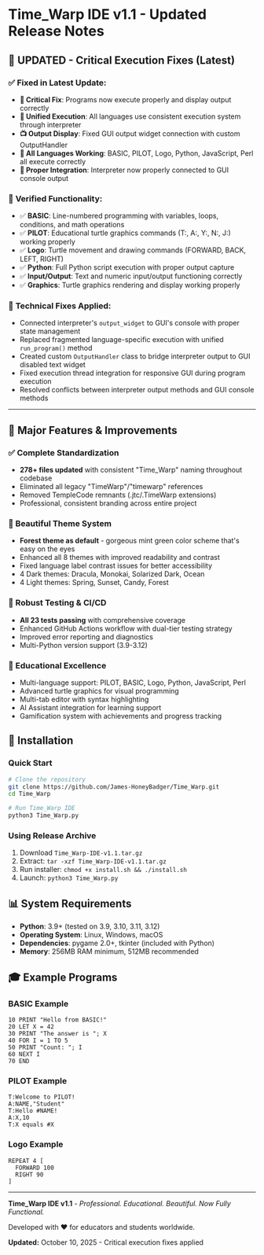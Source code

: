 # Time_Warp IDE v1.1 - Updated Release Notes

## 🔧 **UPDATED** - Critical Execution Fixes (Latest)

### ✅ **Fixed in Latest Update:**
- **🐛 Critical Fix**: Programs now execute properly and display output correctly
- **🔧 Unified Execution**: All languages use consistent execution system through interpreter
- **📺 Output Display**: Fixed GUI output widget connection with custom OutputHandler
- **🎯 All Languages Working**: BASIC, PILOT, Logo, Python, JavaScript, Perl all execute correctly
- **🔗 Proper Integration**: Interpreter now properly connected to GUI console output

### 🧪 **Verified Functionality:**
- ✅ **BASIC**: Line-numbered programming with variables, loops, conditions, and math operations
- ✅ **PILOT**: Educational turtle graphics commands (T:, A:, Y:, N:, J:) working properly
- ✅ **Logo**: Turtle movement and drawing commands (FORWARD, BACK, LEFT, RIGHT)
- ✅ **Python**: Full Python script execution with proper output capture
- ✅ **Input/Output**: Text and numeric input/output functioning correctly
- ✅ **Graphics**: Turtle graphics rendering and display working properly

### 🔧 **Technical Fixes Applied:**
- Connected interpreter's `output_widget` to GUI's console with proper state management
- Replaced fragmented language-specific execution with unified `run_program()` method
- Created custom `OutputHandler` class to bridge interpreter output to GUI disabled text widget
- Fixed execution thread integration for responsive GUI during program execution
- Resolved conflicts between interpreter output methods and GUI console methods

---

## 🌟 Major Features & Improvements

### ✅ Complete Standardization
- **278+ files updated** with consistent "Time_Warp" naming throughout codebase
- Eliminated all legacy "TimeWarp"/"timewarp" references
- Removed TempleCode remnants (.jtc/.TimeWarp extensions)
- Professional, consistent branding across entire project

### 🎨 Beautiful Theme System
- **Forest theme as default** - gorgeous mint green color scheme that's easy on the eyes
- Enhanced all 8 themes with improved readability and contrast
- Fixed language label contrast issues for better accessibility
- 4 Dark themes: Dracula, Monokai, Solarized Dark, Ocean
- 4 Light themes: Spring, Sunset, Candy, Forest

### 🧪 Robust Testing & CI/CD
- **All 23 tests passing** with comprehensive coverage
- Enhanced GitHub Actions workflow with dual-tier testing strategy
- Improved error reporting and diagnostics
- Multi-Python version support (3.9-3.12)

### 🚀 Educational Excellence
- Multi-language support: PILOT, BASIC, Logo, Python, JavaScript, Perl
- Advanced turtle graphics for visual programming
- Multi-tab editor with syntax highlighting
- AI Assistant integration for learning support
- Gamification system with achievements and progress tracking

## 🔧 Installation

### Quick Start
```bash
# Clone the repository
git clone https://github.com/James-HoneyBadger/Time_Warp.git
cd Time_Warp

# Run Time_Warp IDE
python3 Time_Warp.py
```

### Using Release Archive
1. Download `Time_Warp-IDE-v1.1.tar.gz`
2. Extract: `tar -xzf Time_Warp-IDE-v1.1.tar.gz`
3. Run installer: `chmod +x install.sh && ./install.sh`
4. Launch: `python3 Time_Warp.py`

## 📊 System Requirements
- **Python**: 3.9+ (tested on 3.9, 3.10, 3.11, 3.12)
- **Operating System**: Linux, Windows, macOS
- **Dependencies**: pygame 2.0+, tkinter (included with Python)
- **Memory**: 256MB RAM minimum, 512MB recommended

## 🎓 Example Programs

### BASIC Example
```basic
10 PRINT "Hello from BASIC!"
20 LET X = 42
30 PRINT "The answer is "; X
40 FOR I = 1 TO 5
50 PRINT "Count: "; I
60 NEXT I
70 END
```

### PILOT Example
```pilot
T:Welcome to PILOT!
A:NAME,"Student"
T:Hello #NAME!
A:X,10
T:X equals #X
```

### Logo Example
```logo
REPEAT 4 [
  FORWARD 100
  RIGHT 90
]
```

---

**Time_Warp IDE v1.1** - *Professional. Educational. Beautiful. Now Fully Functional.*

Developed with ❤️ for educators and students worldwide.

**Updated:** October 10, 2025 - Critical execution fixes applied
